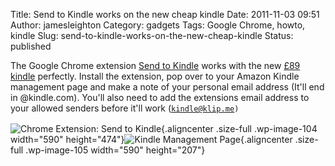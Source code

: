 Title: Send to Kindle works on the new cheap kindle
Date: 2011-11-03 09:51
Author: jamesleighton
Category: gadgets
Tags: Google Chrome, howto, kindle
Slug: send-to-kindle-works-on-the-new-cheap-kindle
Status: published

The Google Chrome extension [Send to Kindle](https://chrome.google.com/webstore/detail/ipkfnchcgalnafehpglfbommidgmalan "Send to Kindle Extension") works with the new [£89 kindle](http://jamesleighton.com/2011/10/22/the-89-kindle/ "The £89 Kindle") perfectly. Install the extension, pop over to your Amazon Kindle management page and make a note of your personal email address (It'll end in @kindle.com). You'll also need to add the extensions email address to your allowed senders before it'll work (<span class="Apple-style-span" style="font-family:Consolas, Monaco, monospace;font-size:12px;line-height:18px;white-space:pre;">kindle@klip.me)</span>

![Chrome Extension: Send to Kindle](http://jamesleighton.files.wordpress.com/2011/11/screen-shot-2011-11-03-at-09-41-11.png "Chrome Extension: Send to Kindle"){.aligncenter .size-full .wp-image-104 width="590" height="474"}![Kindle Management Page](http://jamesleighton.files.wordpress.com/2011/11/kindle-email.png "Kindle Management Page"){.aligncenter .size-full .wp-image-105 width="590" height="207"}

 

 
